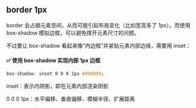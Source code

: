 ## border 1px 

border 会占据元素空间，从而可能引起布局变化（比如宽高多了 1px）。而使用 box-shadow 模拟边框，可以避免撑开元素尺寸的问题。

不过要让 box-shadow 看起来像“内边框”并紧贴元素内部边缘，需要用 inset：

#### ✅ 使用 box-shadow 实现内部 1px 边框

```css
box-shadow: inset 0 0 0 1px #d9d9d9;
```
inset：表示内阴影，即在元素内部渲染阴影

0 0 0 1px：水平偏移、垂直偏移、模糊半径、扩展距离

